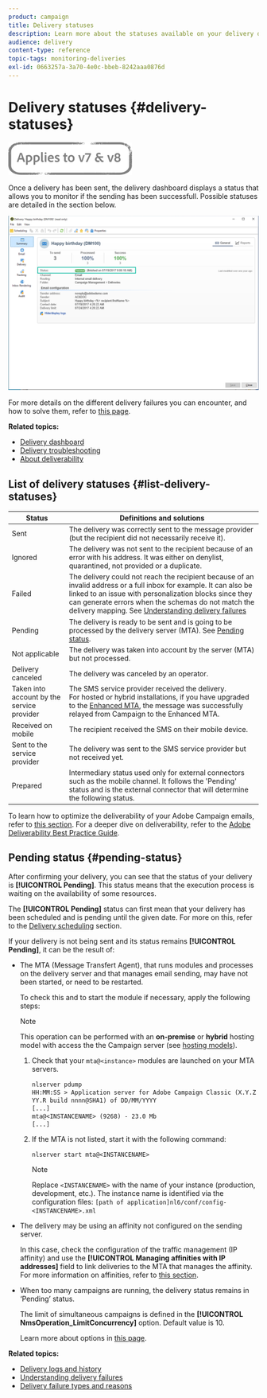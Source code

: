 ```yaml
---
product: campaign
title: Delivery statuses
description: Learn more about the statuses available on your delivery dashboard.
audience: delivery
content-type: reference
topic-tags: monitoring-deliveries
exl-id: 0663257a-3a70-4e0c-bbeb-8242aaa0876d
---
```

# Delivery statuses {#delivery-statuses}

![](../../assets/common.svg)

<!--ajouter intro 

ajouter screenshot -->

Once a delivery has been sent, the delivery dashboard displays a status that allows you to monitor if the sending has been successfull. Possible statuses are detailed in the section below.

![](assets/delivery-status.png)

For more details on the different delivery failures you can encounter, and how to solve them, refer to [this page](understanding-delivery-failures.md).

**Related topics:**

* [Delivery dashboard](delivery-dashboard.md)
* [Delivery troubleshooting](delivery-troubleshooting.md)
* [About deliverability](about-deliverability.md)

## List of delivery statuses {#list-delivery-statuses}

<table> 
 <thead> 
  <tr> 
   <th> Status<br /> </th> 
   <th> Definitions and solutions<br /> </th> 
  </tr> 
 </thead> 
 <tbody> 
  <tr> 
   <td> Sent<br /> </td> 
   <td> The delivery was correctly sent to the message provider (but the recipient did not necessarily receive it).<br /> </td> 
  </tr> 
  <tr> 
   <td> Ignored<br /> </td> 
   <td> The delivery was not sent to the recipient because of an error with his address. It was either on denylist, quarantined, not provided or a duplicate. <br /> </td> 
  </tr> 
  <tr> 
   <td> Failed<br /> </td> 
   <td> The delivery could not reach the recipient because of an invalid address or a full inbox for example. It can also be linked to an issue with personalization blocks since they can generate errors when the schemas do not match the delivery mapping. See <a href="understanding-delivery-failures.md" target="_blank">Understanding delivery failures</a><br /> </td> 
  </tr>
  <tr> 
   <td> Pending<br /> </td> 
   <td> The delivery is ready to be sent and is going to be processed by the delivery server (MTA). See <a href="#pending-status" target="_blank">Pending status</a>.<br /> </td> 
  </tr> 
  <tr> 
   <td> Not applicable<br /> </td> 
   <td> The delivery was taken into account by the server (MTA) but not processed.<br /> </td> 
  </tr>  
  <tr> 
   <td> Delivery canceled<br /> </td> 
   <td> The delivery was canceled by an operator.<br /> </td> 
  </tr> 
  <tr> 
   <td> Taken into account by the service provider<br /> </td> 
   <td> The SMS service provider received the delivery.<br /> For hosted or hybrid installations, if you have upgraded to the <a href="sending-with-enhanced-mta.md" target="_blank">Enhanced MTA</a>, the message was successfully relayed from Campaign to the Enhanced MTA.</td> 
  </tr> 
  <tr> 
   <td> Received on mobile<br /> </td> 
   <td> The recipient received the SMS on their mobile device.<br /> </td> 
  </tr>
  <tr> 
   <td> Sent to the service provider<br /> </td> 
   <td> The delivery was sent to the SMS service provider but not received yet.<br />
   </td> 
  </tr> 
  <tr> 
   <td> Prepared<br /> </td> 
   <td> Intermediary status used only for external connectors such as the mobile channel. It follows the 'Pending' status and is the external connector that will determine the following status.<br /> </td> 
  </tr> 
 </tbody> 
</table>

To learn how to optimize the deliverability of your Adobe Campaign emails, refer to [this section](about-deliverability.md). For a deeper dive on deliverability, refer to the [Adobe Deliverability Best Practice Guide](https://experienceleague.adobe.com/docs/deliverability-learn/deliverability-best-practice-guide/introduction.html).

## Pending status {#pending-status}

After confirming your delivery, you can see that the status of your delivery is **[!UICONTROL Pending]**. This status means that the execution process is waiting on the availability of some resources.

The **[!UICONTROL Pending]** status can first mean that your delivery has been scheduled and is pending until the given date. For more on this, refer to the [Delivery scheduling](steps-sending-the-delivery.md#scheduling-the-delivery-sending) section.

If your delivery is not being sent and its status remains **[!UICONTROL Pending]**, it can be the result of:

* The MTA (Message Transfert Agent), that runs modules and processes on the delivery server and that manages email sending, may have not been started, or need to be restarted.

    To check this and to start the module if necessary, apply the following steps:

    >[!NOTE]
    >
    >This operation can be performed with an **on-premise** or **hybrid** hosting model with access the the Campaign server (see [hosting models](../../installation/using/hosting-models.md)).

    1. Check that your `mta@<instance>` modules are launched on your MTA servers.

        ```
        nlserver pdump
        HH:MM:SS > Application server for Adobe Campaign Classic (X.Y.Z YY.R build nnnn@SHA1) of DD/MM/YYYY
        [...]
        mta@<INSTANCENAME> (9268) - 23.0 Mb
        [...]
        ```

    1. If the MTA is not listed, start it with the following command:

        ```
        nlserver start mta@<INSTANCENAME>
        ```

        >[!NOTE]
        >
        >Replace `<INSTANCENAME>` with the name of your instance (production, development, etc.). The instance name is identified via the configuration files: `[path of application]nl6/conf/config-<INSTANCENAME>.xml`

* The delivery may be using an affinity not configured on the sending server.
    
    In this case, check the configuration of the traffic management (IP affinity) and use the **[!UICONTROL Managing affinities with IP addresses]** field to link deliveries to the MTA that manages the affinity. For more information on affinities, refer to [this section](../../installation/using/configure-delivery-settings.md).

* When too many campaigns are running, the delivery status remains in ‘Pending’ status.

    The limit of simultaneous campaigns is defined in the **[!UICONTROL NmsOperation_LimitConcurrency]** option. Default value is 10.
    
    Learn more about options in [this page](../../installation/using/configuring-campaign-options.md).


**Related topics:**

* [Delivery logs and history](#delivery-logs-and-history)
* [Understanding delivery failures](understanding-delivery-failures.md)
* [Delivery failure types and reasons](understanding-delivery-failures.md#delivery-failure-types-and-reasons)
